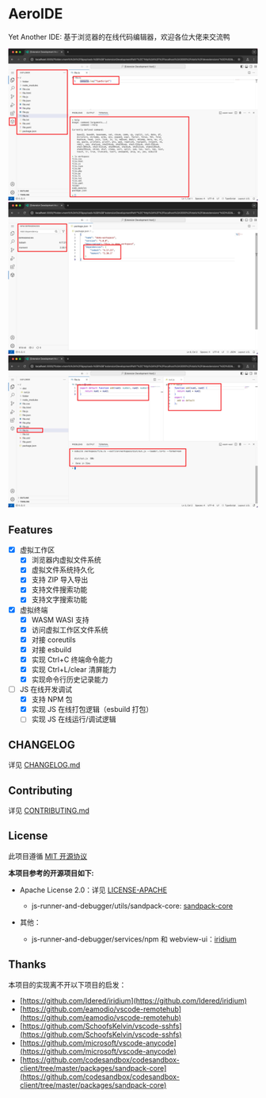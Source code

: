 # AeroIDE

Yet Another IDE: 基于浏览器的在线代码编辑器，欢迎各位大佬来交流鸭

![IDE Intro](./assets/ide-intro.png)
![NPM Intro1](./assets/npm-intro1.png)
![NPM Intro2](./assets/npm-intro2.png)

## Features

- [x] 虚拟工作区
  - [x] 浏览器内虚拟文件系统
  - [x] 虚拟文件系统持久化
  - [x] 支持 ZIP 导入导出
  - [x] 支持文件搜索功能
  - [x] 支持文字搜索功能
- [x] 虚拟终端
  - [x] WASM WASI 支持
  - [x] 访问虚拟工作区文件系统
  - [x] 对接 coreutils
  - [x] 对接 esbuild
  - [x] 实现 Ctrl+C 终端命令能力
  - [x] 实现 Ctrl+L/clear 清屏能力
  - [x] 实现命令行历史记录能力
- [ ] JS 在线开发调试
  - [x] 支持 NPM 包
  - [x] 实现 JS 在线打包逻辑（esbuild 打包）
  - [ ] 实现 JS 在线运行/调试逻辑

## CHANGELOG

详见 [CHANGELOG.md](./CHANGELOG.md)

## Contributing

详见 [CONTRIBUTING.md](./CONTRIBUTING.md)

## License

此项目遵循 [MIT 开源协议](./LICENSE)

**本项目参考的开源项目如下:**

- Apache License 2.0：详见 [LICENSE-APACHE]('./LICENSE-APACHE')

  - js-runner-and-debugger/utils/sandpack-core: [sandpack-core](https://github.com/codesandbox/codesandbox-client/tree/master/packages/sandpack-core)

- 其他：
  - js-runner-and-debugger/services/npm 和 webview-ui：[iridium](https://github.com/Idered/iridium)

## Thanks

本项目的实现离不开以下项目的启发：

- [https://github.com/Idered/iridium](https://github.com/Idered/iridium)
- [https://github.com/eamodio/vscode-remotehub](https://github.com/eamodio/vscode-remotehub)
- [https://github.com/SchoofsKelvin/vscode-sshfs](https://github.com/SchoofsKelvin/vscode-sshfs)
- [https://github.com/microsoft/vscode-anycode](https://github.com/microsoft/vscode-anycode)
- [https://github.com/codesandbox/codesandbox-client/tree/master/packages/sandpack-core](https://github.com/codesandbox/codesandbox-client/tree/master/packages/sandpack-core)
